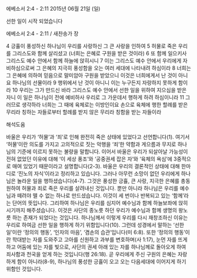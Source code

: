 에베소서 2:4 - 2:11 
2015년 06월 21일 (일)

선한 일이 시작 되었습니다



에베소서 2:4 - 2:11 / 새찬송가  장


4 긍휼이 풍성하신 하나님이 우리를 사랑하신 그 큰 사랑을 인하여 
5 허물로 죽은 우리를 그리스도와 함께 살리셨고 (너희는 은혜로 구원을 받은 것이라) 
6 또 함께 일으키사 그리스도 예수 안에서 함께 하늘에 앉히시니 
7 이는 그리스도 예수 안에서 우리에게 자비하심으로써 그 은혜의 지극히 풍성함을 오는 여러 세대에 나타내려 하심이라 
8 너희는 그 은혜에 의하여 믿음으로 말미암아 구원을 받았으니 이것은 너희에게서 난 것이 아니요 하나님의 선물이라 
9 행위에서 난 것이 아니니 이는 누구든지 자랑하지 못하게 함이라 
10 우리는 그가 만드신 바라 그리스도 예수 안에서 선한 일을 위하여 지으심을 받은 자니 이 일은 하나님이 전에 예비하사 우리로 그 가운데서 행하게 하려 하심이니라 
11 그러므로 생각하라 너희는 그 때에 육체로는 이방인이요 손으로 육체에 행한 할례를 받은 무리라 칭하는 자들로부터 할례를 받지 않은 무리라 칭함을 받는 자들이라

해석도움





바울은 우리가 ‘허물’과 ‘죄’로 인해 완전히 죽은 상태에 있었다고 선언합니다(1). 여기서 ‘허물’이란 의도를 가지고 고의적으로 짓는 악행을 ‘죄’한 약함과 게으름과 무지로 하나님의 기준에 이르지 못하는 불량을 말합니다.
이어서 바울은 우리가 되살아날 가능성이 전혀 없었던 이유에 대해 ‘이 세상 풍조’와 ‘공중권세 잡은 자’와 ‘육체의 욕심’에 3중적으로 매여 있었기 때문이라고 설명합니다(2-3). 바울은 우리의 결론적인 상태에 대해 한마디로 ‘진노의 자식’이라고 정리하고 있습니다.
그러나 아무런 소망이 없던 우리에게 하나님은 놀라운 일을 행하셨습니다(4-7). 그것은 풍성한 긍휼, 큰 사랑, 지극한 은혜를 총동원하여 허물과 죄로 죽은 우리를 살려내신 것입니다. 뿐만 아니라 하나님은 우리를 예수님과 떼려야 뗄 수 없는 하나로 만드셨습니다. 이것이 세 번이나 반복되고 있는 ‘함께’라는 단어의 뜻입니다. 그리하여 하나님은 우리를 심지어 예수님과 함께 하늘보좌에 앉히시기까지 해주셨습니다. 이것은 사단의 종노릇 하던 우리가 예수님과 함께 생명의 왕노릇 하는 존재가 되었다는 것입니다.
하나님께서 이렇게 우리를 다시 재창조하신 이유는 우리로 하여금 선한 일을 행하게 하기 위함입니다(10). 그런데 성경에서 말하는 ‘선한 일’이란 ‘정의의 행동’, ‘인자의 마음’, ‘겸손의 습관’입니다(미 6:8). 또한 ‘정의의 행동’이란 학대받는 자를 도와주고 고아를 신원하고 과부를 변호하며(사 1:17), 눈먼 자를 뜨게 하고 어둠에 있는 자를 빛으로, 사단의 권세 아래 있는 자를 하나님께로 돌아오게 하여 죄사함과 천국을 얻게 하는 것입니다(행 26:18).
곧 우리에게 주신 구원의 은혜는 자랑하게 함이 아니라(8-9), 하나님의 풍성한 긍휼이 오고 오는 다음세대에 이어지게 하기 위함인 것입니다.